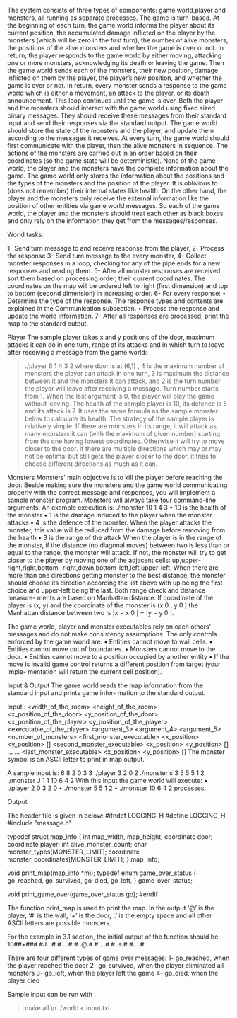 The system consists of three types of components: game world,player and monsters, all running as separate processes.
The game is turn-based. At the beginning of each turn, the game world informs the player
about its current position, the accumulated damage inflicted on the player by the monsters
(which will be zero in the first turn), the number of alive monsters, the positions of the alive
monsters and whether the game is over or not.
In return, the player responds to the game world by either moving, attacking one or more
monsters, acknowledging its death or leaving the game. Then the game world sends each of
the monsters, their new position, damage inflicted on them by the player, the player’s new
position, and whether the game is over or not. In return, every monster sends a response to the
game world which is either a movement, an attack to the player, or its death announcement.
This loop continues until the game is over.
Both the player and the monsters should interact with the game world using fixed sized
binary messages. They should receive these messages from their standard input and send their
responses via the standard output.
The game world should store the state of the monsters and the player, and update them
according to the messages it receives. At every turn, the game world should first communicate
with the player, then the alive monsters in sequence. The actions of the monsters are carried
out in an order based on their coordinates (so the game state will be deterministic).
None of the game world, the player and the monsters have the complete information about
the game. The game world only stores the information about the positions and the types
of the monsters and the position of the player. It is oblivious to (does not remember) their
internal states like health. On the other hand, the player and the monsters only receive the
external information like the position of other entities via game world messages. So each of
the game world, the player and the monsters should treat each other as black boxes and only
rely on the information they get from the messages/responses.



World tasks: 

1- Send turn message to and receive response from the player,
2- Process the response
3- Send turn message to the every monster,
4- Collect monster responses in a loop, checking for any of the pipe ends for a new responses
and reading them.
5- After all monster responses are received, sort them based on processing order, their
current coordinates. The coordinates on the map will be ordered left to right (first
dimension) and top to bottom (second dimension) in increasing order.
6- For every response:
• Determine the type of the response. The response types and contents are explained
in the Communication subsection.
• Process the response and update the world information.
7- After all responses are processed, print the map to the standard output.



Player
The sample player takes x and y positions of the door, maximum attacks it can do in one turn,
range of its attacks and in which turn to leave after receiving a message from the game world:
> ./player 6 1 4 3 2
where door is at (6,1) , 4 is the maximum number of monsters the player can attack in one
turn, 3 is maximum the distance between it and the monsters it can attack, and 2 is the turn
number the player will leave after receiving a message.
Turn number starts from 1. When the last argument is 0, the player will play the game
without leaving.
The health of the sample player is 10, its defence is 5 and its attack is 7. It uses the same
formula as the sample monster below to calculate its health.
The strategy of the sample player is relatively simple. If there are monsters in its range,
it will attack as many monsters it can (with the maximum of given number) starting from
the one having lowest coordinates. Otherwise it will try to move closer to the door. If there
are multiple directions which may or may not be optimal but still gets the player closer to
the door, it tries to choose different directions as much as it can. 




Monsters
Monsters’ main objective is to kill the player before reaching the door. Beside making sure the
monsters and the game world communicating properly with the correct message and responses,
you will implement a sample monster program. Monsters will always take four command-line
arguments. An example execution is:
./monster 10 1 4 3
• 10 is the health of the monster
• 1 is the damage induced to the player when the monster attacks
• 4 is the defence of the monster. When the player attacks the monster, this value will be
reduced from the damage before removing from the health
• 3 is the range of the attack
When the player is in the range of the monster, if the distance (no diagonal moves) between
two is less than or equal to the range, the monster will attack. If not, the monster will
try to get closer to the player by moving one of the adjacent cells: up,upper-right,right,bottom-
right,down,bottom-left,left,upper-left. When there are more than one directions getting monster
to the best distance, the monster should choose its direction according the list above with up
being the first choice and upper-left being the last. Both range check and distance measure-
ments are based on Manhattan distance: If coordinate of the player is (x, y) and the coordinate
of the monster is (x 0 , y 0 ) the Manhattan distance between two is |x − x 0 | + |y − y 0 |.

The game world, player and monster executables rely on each others’ messages and do not
make consistency assumptions. The only controls enforced by the game world are:
• Entities cannot move to wall cells.
• Entities cannot move out of boundaries.
• Monsters cannot move to the door.
• Entities cannot move to a position occupied by another entity
• If the move is invalid game control returns a different position from target (your imple-
mentation will return the current cell position).







Input & Output
The game world reads the map information from the standard input and prints game infor-
mation to the standard output.


Input :
<width_of_the_room> <height_of_the_room>
<x_position_of_the_door> <y_position_of_the_door>
<x_position_of_the_player> <y_position_of_the_player>
<executable_of_the_player> <argument_3> <argument_4> <argument_5>
<number_of_monsters>
<first_monster_executable> <symbol> <x_position> <y_position> [<arguments>]
<second_monster_executable> <symbol> <x_position> <y_position> [<arguments>]
...
...
<last_monster_executable> <symbol> <x_position> <y_position> [<arguments>]
The monster symbol is an ASCII letter to print in map output.

A sample input is:
6 8
2 0
3 3
./player 3 2 0
2
./monster s 3 5 5 5 1 2
./monster J 1 1 10 6 4 2
With this input the game world will execute:
• ./player 2 0 3 2 0
• ./monster 5 5 1 2
• ./monster 10 6 4 2
processes.



Output :

The header file is given in below:
#ifndef LOGGING_H
#define LOGGING_H
#include "message.h"


typedef struct map_info {
    int map_width, map_height;
    coordinate door;
    coordinate player;
    int alive_monster_count;
    char monster_types[MONSTER_LIMIT];
    coordinate monster_coordinates[MONSTER_LIMIT];
} map_info;


void print_map(map_info *mi);
    typedef enum game_over_status {
    go_reached,
    go_survived,
    go_died,
    go_left,
} game_over_status;

void print_game_over(game_over_status go);
#endif


The function print_map is used to print the map. In the output ‘@’ is the player, ‘#’ is the
wall, ‘+’ is the door, ‘.’ is the empty space and all other ASCII letters are possible monsters.

For the example in 3.1 section, the initial output of the function should be:
10##+###
#J...#
#....#
#..@.#
#....#
#..s.#
#....#


There are four different types of game over messages:
1- go_reached, when the player reached the door
2- go_survived, when the player eliminated all monsters
3- go_left, when the player left the game
4- go_died, when the player died



Sample input can be run with :
> make all \n
> ./world < input.txt


